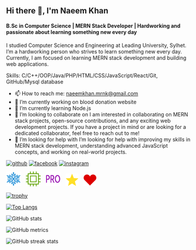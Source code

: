 ## Hi there 👋, I'm Naeem Khan
#### B.Sc in Computer Science | MERN Stack Developer | Hardworking and passionate about learning something new every day
I studied Computer Science and Engineering at Leading University, Sylhet. I’m a hardworking person who strives to learn something new every day. Currently, I am focused on learning MERN stack development and building web applications.

Skills: C/C++/OOP/Java/PHP/HTML/CSS/JavaScript/React/Git, GitHub/Mysql database
- 📫 How to reach me: naeemkhan.mrnk@gmail.com
- 🔭 I’m currently working on blood donation website 
- 🌱 I’m currently learning Node.js 
- 👯 I’m looking to collaborate on I am interested in collaborating on MERN stack projects, open-source contributions, and any exciting web development projects. If you have a project in mind or are looking for a dedicated collaborator, feel free to reach out to me! 
- 🤔 I’m looking for help with I’m looking for help with improving my skills in MERN stack development, understanding advanced JavaScript concepts, and working on real-world projects. 


[<img src='https://cdn.jsdelivr.net/npm/simple-icons@3.0.1/icons/github.svg' alt='github' height='40'>](https://github.com/naeemkhan-nk)  [<img src='https://cdn.jsdelivr.net/npm/simple-icons@3.0.1/icons/facebook.svg' alt='facebook' height='40'>](https://www.facebook.com/https://www.facebook.com/naeemkhanNK105)  [<img src='https://cdn.jsdelivr.net/npm/simple-icons@3.0.1/icons/instagram.svg' alt='instagram' height='40'>](https://www.instagram.com/naeemkhan_nk32/)  

<a href='https://archiveprogram.github.com/'><img src='https://raw.githubusercontent.com/acervenky/animated-github-badges/master/assets/acbadge.gif' width='40' height='40'></a> <a href='https://docs.github.com/en/developers'><img src='https://raw.githubusercontent.com/acervenky/animated-github-badges/master/assets/devbadge.gif' width='40' height='40'></a> <a href='https://github.com/pricing'><img src='https://raw.githubusercontent.com/acervenky/animated-github-badges/master/assets/pro.gif' width='40' height='40'></a> <a href='https://stars.github.com/'><img src='https://raw.githubusercontent.com/acervenky/animated-github-badges/master/assets/starbadge.gif' width='35' height='35'></a> <a href='https://docs.github.com/en/github/supporting-the-open-source-community-with-github-sponsors'><img src='https://raw.githubusercontent.com/acervenky/animated-github-badges/master/assets/sponsorbadge.gif' width='35' height='35'></a> 

[![trophy](https://github-profile-trophy.vercel.app/?username=naeemkhan-nk)](https://github.com/ryo-ma/github-profile-trophy)

[![Top Langs](https://github-readme-stats.vercel.app/api/top-langs/?username=naeemkhan-nk)](https://github.com/anuraghazra/github-readme-stats)

![GitHub stats](https://github-readme-stats.vercel.app/api?username=naeemkhan-nk&show_icons=true)  

![GitHub metrics](https://metrics.lecoq.io/naeemkhan-nk)  

![GitHub streak stats](https://streak-stats.demolab.com/?user=naeemkhan-nk)  


